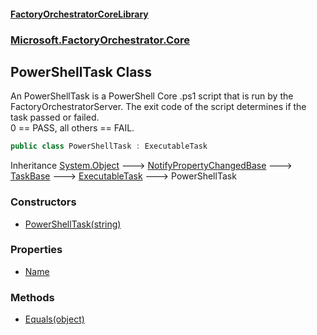 #### [FactoryOrchestratorCoreLibrary](./FactoryOrchestratorCoreLibrary.md 'FactoryOrchestratorCoreLibrary')
### [Microsoft.FactoryOrchestrator.Core](./Microsoft-FactoryOrchestrator-Core.md 'Microsoft.FactoryOrchestrator.Core')
## PowerShellTask Class
An PowerShellTask is a PowerShell Core .ps1 script that is run by the FactoryOrchestratorServer. The exit code of the script determines if the task passed or failed.  
0 == PASS, all others == FAIL.  
```csharp
public class PowerShellTask : ExecutableTask
```
Inheritance [System.Object](https://docs.microsoft.com/en-us/dotnet/api/System.Object 'System.Object') &#129106; [NotifyPropertyChangedBase](./Microsoft-FactoryOrchestrator-Core-NotifyPropertyChangedBase.md 'Microsoft.FactoryOrchestrator.Core.NotifyPropertyChangedBase') &#129106; [TaskBase](./Microsoft-FactoryOrchestrator-Core-TaskBase.md 'Microsoft.FactoryOrchestrator.Core.TaskBase') &#129106; [ExecutableTask](./Microsoft-FactoryOrchestrator-Core-ExecutableTask.md 'Microsoft.FactoryOrchestrator.Core.ExecutableTask') &#129106; PowerShellTask  
### Constructors
- [PowerShellTask(string)](./Microsoft-FactoryOrchestrator-Core-PowerShellTask-PowerShellTask(string).md 'Microsoft.FactoryOrchestrator.Core.PowerShellTask.PowerShellTask(string)')
### Properties
- [Name](./Microsoft-FactoryOrchestrator-Core-PowerShellTask-Name.md 'Microsoft.FactoryOrchestrator.Core.PowerShellTask.Name')
### Methods
- [Equals(object)](./Microsoft-FactoryOrchestrator-Core-PowerShellTask-Equals(object).md 'Microsoft.FactoryOrchestrator.Core.PowerShellTask.Equals(object)')

